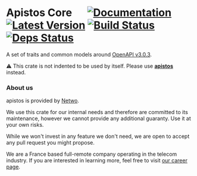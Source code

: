 # Apistos Core &emsp; [![Documentation]][docs.rs] [![Latest Version]][crates.io] [![Build Status]][build] [![Deps Status]][deps.rs]

[docs.rs]: https://docs.rs/apistos-gen/

[crates.io]: https://crates.io/crates/apistos-gen

[build]: https://github.com/netwo-io/apistos/actions/workflows/build.yaml?branch=main

[Documentation]: https://img.shields.io/docsrs/apistos-gen

[Latest Version]: https://img.shields.io/crates/v/apistos-gen.svg

[Build Status]: https://github.com/netwo-io/apistos/actions/workflows/build.yaml/badge.svg?branch=main

[deps.rs]: https://deps.rs/crate/apistos-core

[Deps Status]: https://deps.rs/crate/apistos-core/latest/status.svg

[OASv3.md]: https://github.com/OAI/OpenAPI-Specification/blob/main/versions/3.0.3.md

A set of traits and common models around [OpenAPI v3.0.3][OASv3.md].

⚠️ This crate is not indented to be used by itself. Please use [**apistos**](https://crates.io/crates/apistos) instead.

### About us

apistos is provided by [Netwo](https://www.netwo.io).

We use this crate for our internal needs and therefore are committed to its maintenance, however we cannot provide any
additional guaranty. Use it at your own risks.

While we won't invest in any feature we don't need, we are open to accept any pull request you might propose.

We are a France based full-remote company operating in the telecom industry. If you are interested in learning more,
feel free to visit [our career page](https://www.netwo.io/carriere).
